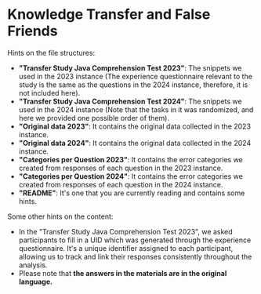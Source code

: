 # Knowledge Transfer and False Friends

Hints on the file structures:

- **"Transfer Study Java Comprehension Test 2023"**: The snippets we used in the 2023 instance (The experience questionnaire relevant to the study is the same as the questions in the 2024 instance, therefore, it is not included here). 
- **"Transfer Study Java Comprehension Test 2024"**: The snippets we used in the 2024 instance (Note that the tasks in it was randomized, and here we provided one possible order of them).
- **"Original data 2023"**: It contains the original data collected in the 2023 instance.
- **"Original data 2024"**: It contains the original data collected in the 2024 instance.
- **"Categories per Question 2023"**: It contains the error categories we created from responses of each question in the 2023 instance.
- **"Categories per Question 2024"**: It contains the error categories we created from responses of each question in the 2024 instance.
- **"README"**: It's one that you are currently reading and contains some hints. 



Some other hints on the content: 

- In the "Transfer Study Java Comprehension Test 2023", we asked participants to fill in a UID which was generated through the experience questionnaire. It's a unique identifier assigned to each participant, allowing us to track and link their responses consistently throughout the analysis. 
- Please note that **the answers in the materials are in the original language.** 
